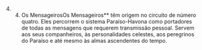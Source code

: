 ﻿4. 4. Os MensageirosOs Mensageiros** têm origem no circuito de número quatro. Eles percorrem o sistema Paraíso-Havona como portadores de todas as mensagens que requerem transmissão pessoal. Servem aos seus companheiros, às personalidades celestes, aos peregrinos do Paraíso e até mesmo às almas ascendentes do tempo.